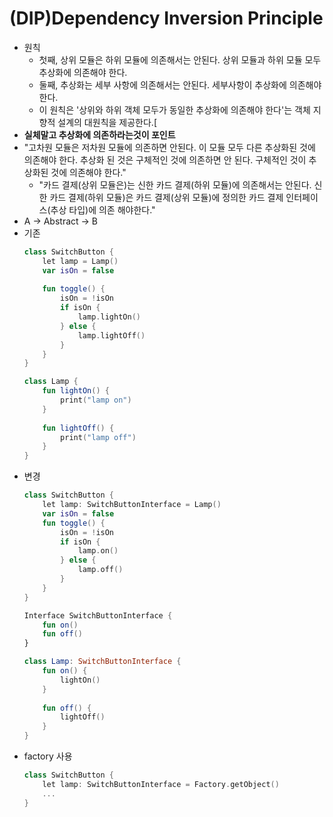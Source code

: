 # (DIP)Dependency Inversion Principle
* 원칙
  * 첫째, 상위 모듈은 하위 모듈에 의존해서는 안된다. 상위 모듈과 하위 모듈 모두 추상화에 의존해야 한다.
  * 둘째, 추상화는 세부 사항에 의존해서는 안된다. 세부사항이 추상화에 의존해야 한다.
  * 이 원칙은 '상위와 하위 객체 모두가 동일한 추상화에 의존해야 한다'는 객체 지향적 설계의 대원칙을 제공한다.[
* **실체말고 추상화에 의존하라는것이 포인트**
* "고차원 모듈은 저차원 모듈에 의존하면 안된다. 이 모듈 모두 다른 추상화된 것에 의존해야 한다. 추상화 된 것은 구체적인 것에 의존하면 안 된다. 구체적인 것이 추상화된 것에 의존해야 한다."
  * "카드 결제(상위 모듈은)는 신한 카드 결제(하위 모듈)에 의존해서는 안된다. 신한 카드 결제(하위 모듈)은 카드 결제(상위 모듈)에 정의한 카드 결제 인터페이스(추상 타입)에 의존 해야한다."
* A -> Abstract -> B
* 기존
  ```kotlin
  class SwitchButton { 
      let lamp = Lamp() 
      var isOn = false 
      
      fun toggle() { 
          isOn = !isOn 
          if isOn { 
              lamp.lightOn() 
          } else { 
              lamp.lightOff() 
          } 
      } 
  } 
  
  class Lamp { 
      fun lightOn() { 
          print("lamp on") 
      }
      
      fun lightOff() { 
          print("lamp off") 
      } 
  }
* 변경
  ```kotlin
  class SwitchButton { 
      let lamp: SwitchButtonInterface = Lamp()
      var isOn = false 
      fun toggle() { 
          isOn = !isOn 
          if isOn { 
              lamp.on() 
          } else { 
              lamp.off() 
          }
      } 
  } 
  
  Interface SwitchButtonInterface { 
      fun on() 
      fun off() 
  } 
  
  class Lamp: SwitchButtonInterface { 
      fun on() { 
          lightOn() 
      } 
      
      fun off() { 
          lightOff() 
      } 
  }
* factory 사용
  ```kotlin
  class SwitchButton { 
      let lamp: SwitchButtonInterface = Factory.getObject()
      ...
  }
